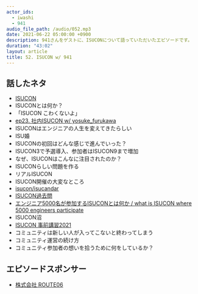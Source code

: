 ```yaml
---
actor_ids:
  - iwashi
  - 941
audio_file_path: /audio/052.mp3
date: 2021-06-22 05:00:00 +0900
description: 941さんをゲストに、ISUCONについて語っていただいたエピソードです。
duration: "43:02"
layout: article
title: 52. ISUCON w/ 941
---
```


## 話したネタ

- [ISUCON](https://isucon.net/)
- ISUCONとは何か？
- 「ISUCON こわくないよ」
- [ep23. 社内ISUCON w/ yosuke_furukawa](https://fukabori.fm/episode/23)
- ISUCONはエンジニアの人生を変えてきたらしい
- ISU婚
- ISUCONの初回はどんな感じで進んでいった？
- ISUCON3で予選導入、参加者はISUCON9まで増加
- なぜ、ISUCONはこんなに注目されたのか？
- ISUCONらしい問題を作る
- リアルISUCON
- ISUCON開催の大変なところ
- [isucon/isucandar](https://github.com/isucon/isucandar)
- [ISUCON過去問](https://github.com/matsuu/aws-isucon)
- [エンジニア5000名が参加するISUCONとは何か / what is ISUCON where 5000 engineers participate](https://speakerdeck.com/line_developers/what-is-isucon-where-5000-engineers-participate)
- ISUCON沼
- [ISUCON 事前講習2021](https://isucon.net/archives/55835733.html)
- コミュニティは新しい人が入ってこないと終わってしまう
- コミュニティ運営の続け方
- コミュニティ参加者の想いを拾うために何をしているか？

## エピソードスポンサー

- [株式会社 ROUTE06](https://route06.co.jp/)